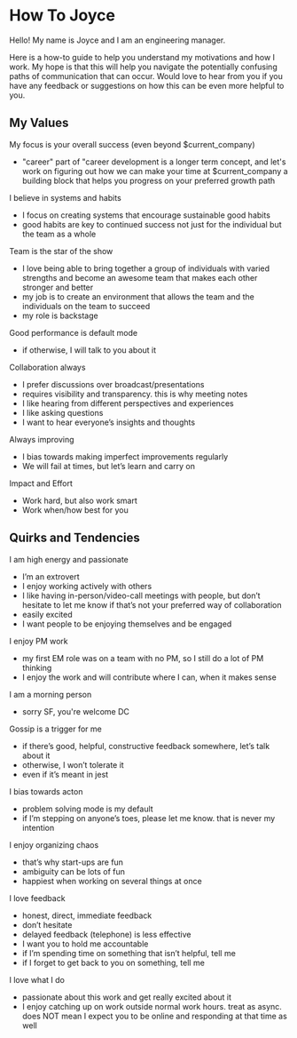 # How To Joyce

Hello! My name is Joyce and I am an engineering manager.

Here is a how-to guide to help you understand my motivations and how I work. My hope is that this will help you navigate the potentially confusing paths of communication that can occur. Would love to hear from you if you have any feedback or suggestions on how this can be even more helpful to you.

## My Values

My focus is your overall success (even beyond $current_company)

* "career" part of "career development is a longer term concept, and let's work on figuring out how we can make your time at $current_company a building block that helps you progress on your preferred growth path

I believe in systems and habits

* I focus on creating systems that encourage sustainable good habits
* good habits are key to continued success not just for the individual but the team as a whole

Team is the star of the show

* I love being able to bring together a group of individuals with varied strengths and become an awesome team that makes each other stronger and better
* my job is to create an environment that allows the team and the individuals on the team to succeed
* my role is backstage

Good performance is default mode

* if otherwise, I will talk to you about it

Collaboration always

* I prefer discussions over broadcast/presentations
* requires visibility and transparency. this is why meeting notes
* I like hearing from different perspectives and experiences
* I like asking questions
* I want to hear everyone’s insights and thoughts

Always improving
* I bias towards making imperfect improvements regularly
* We will fail at times, but let’s learn and carry on

Impact and Effort
* Work hard, but also work smart
* Work when/how best for you

## Quirks and Tendencies

I am high energy and passionate

* I’m an extrovert
* I enjoy working actively with others
* I like having in-person/video-call meetings with people, but don’t hesitate to let me know if that’s not your preferred way of collaboration
* easily excited
* I want people to be enjoying themselves and be engaged

I enjoy PM work

* my first EM role was on a team with no PM, so I still do a lot of PM thinking
* I enjoy the work and will contribute where I can, when it makes sense

I am a morning person

* sorry SF, you're welcome DC

Gossip is a trigger for me

* if there’s good, helpful, constructive feedback somewhere, let’s talk about it
* otherwise, I won’t tolerate it
* even if it’s meant in jest

I bias towards acton

* problem solving mode is my default
* if I’m stepping on anyone’s toes, please let me know. that is never my intention

I enjoy organizing chaos

* that’s why start-ups are fun
* ambiguity can be lots of fun
* happiest when working on several things at once

I love feedback

* honest, direct, immediate feedback
* don’t hesitate
* delayed feedback (telephone) is less effective
* I want you to hold me accountable
* if I’m spending time on something that isn’t helpful, tell me
* if I forget to get back to you on something, tell me

I love what I do

* passionate about this work and get really excited about it
* I enjoy catching up on work outside normal work hours. treat as async. does NOT mean I expect you to be online and responding at that time as well 

###
